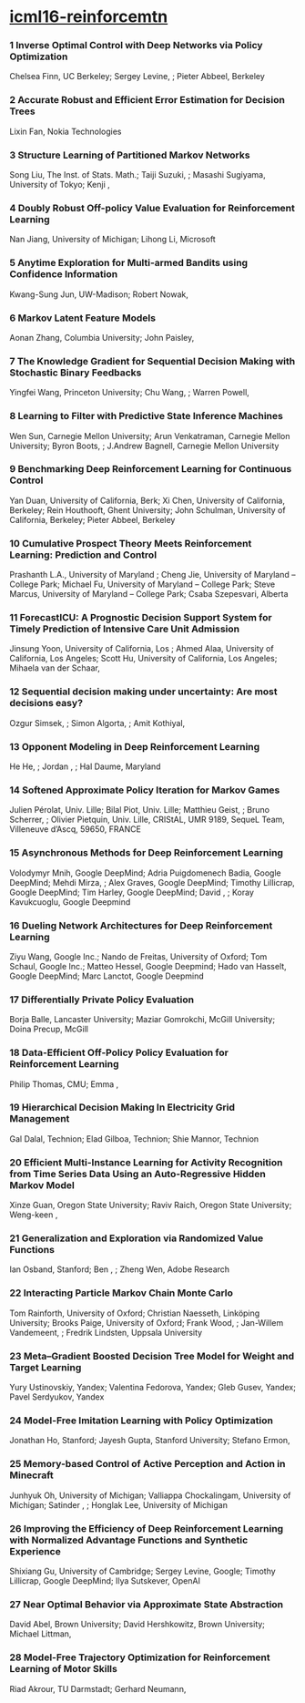# [icml16-reinforcemtn](http://icml.cc/2016/?page_id=1649 "ICML 2016 Accepted Papers")



### 1 Inverse Optimal Control with Deep Networks via Policy Optimization
Chelsea Finn, UC Berkeley; Sergey Levine, ; Pieter Abbeel, Berkeley



### 2 Accurate Robust and Efficient Error Estimation for Decision Trees
Lixin Fan, Nokia Technologies



### 3 Structure Learning of Partitioned Markov Networks
Song Liu, The Inst. of Stats. Math.; Taiji Suzuki, ; Masashi Sugiyama, University of Tokyo; Kenji ,



### 4 Doubly Robust Off-policy Value Evaluation for Reinforcement Learning
Nan Jiang, University of Michigan; Lihong Li, Microsoft



### 5 Anytime Exploration for Multi-armed Bandits using Confidence Information
Kwang-Sung Jun, UW-Madison; Robert Nowak,



### 6 Markov Latent Feature Models
Aonan Zhang, Columbia University; John Paisley,



### 7 The Knowledge Gradient for Sequential Decision Making with Stochastic Binary Feedbacks
Yingfei Wang, Princeton University; Chu Wang, ; Warren Powell,



### 8 Learning to Filter with Predictive State Inference Machines
Wen Sun, Carnegie Mellon University; Arun Venkatraman, Carnegie Mellon University; Byron Boots, ; J.Andrew Bagnell, Carnegie Mellon University



### 9 Benchmarking Deep Reinforcement Learning for Continuous Control
Yan Duan, University of California, Berk; Xi Chen, University of California, Berkeley; Rein Houthooft, Ghent University; John Schulman, University of California, Berkeley; Pieter Abbeel, Berkeley



### 10 Cumulative Prospect Theory Meets Reinforcement Learning: Prediction and Control
Prashanth L.A., University of Maryland ; Cheng Jie, University of Maryland – College Park; Michael Fu, University of Maryland – College Park; Steve Marcus, University of Maryland – College Park; Csaba Szepesvari, Alberta



### 11 ForecastICU: A Prognostic Decision Support System for Timely Prediction of Intensive Care Unit Admission
Jinsung Yoon, University of California, Los ; Ahmed Alaa, University of California, Los Angeles; Scott Hu, University of California, Los Angeles; Mihaela van der Schaar,



### 12 Sequential decision making under uncertainty: Are most decisions easy?
Ozgur Simsek, ; Simon Algorta, ; Amit Kothiyal,



### 13 Opponent Modeling in Deep Reinforcement Learning
He He, ; Jordan , ; Hal Daume, Maryland



### 14 Softened Approximate Policy Iteration for Markov Games
Julien Pérolat, Univ. Lille; Bilal Piot, Univ. Lille; Matthieu Geist, ; Bruno Scherrer, ; Olivier Pietquin, Univ. Lille, CRIStAL, UMR 9189, SequeL Team, Villeneuve d’Ascq, 59650, FRANCE



### 15 Asynchronous Methods for Deep Reinforcement Learning
Volodymyr Mnih, Google DeepMind; Adria Puigdomenech Badia, Google DeepMind; Mehdi Mirza, ; Alex Graves, Google DeepMind; Timothy Lillicrap, Google DeepMind; Tim Harley, Google DeepMind; David , ; Koray Kavukcuoglu, Google Deepmind



### 16 Dueling Network Architectures for Deep Reinforcement Learning
Ziyu Wang, Google Inc.; Nando de Freitas, University of Oxford; Tom Schaul, Google Inc.; Matteo Hessel, Google Deepmind; Hado van Hasselt, Google DeepMind; Marc Lanctot, Google Deepmind



### 17 Differentially Private Policy Evaluation
Borja Balle, Lancaster University; Maziar Gomrokchi, McGill University; Doina Precup, McGill



### 18 Data-Efficient Off-Policy Policy Evaluation for Reinforcement Learning
Philip Thomas, CMU; Emma ,



### 19 Hierarchical Decision Making In Electricity Grid Management
Gal Dalal, Technion; Elad Gilboa, Technion; Shie Mannor, Technion



### 20 Efficient Multi-Instance Learning for Activity Recognition from Time Series Data Using an Auto-Regressive Hidden Markov Model
Xinze Guan, Oregon State University; Raviv Raich, Oregon State University; Weng-keen ,



### 21 Generalization and Exploration via Randomized Value Functions
Ian Osband, Stanford; Ben , ; Zheng Wen, Adobe Research



### 22 Interacting Particle Markov Chain Monte Carlo
Tom Rainforth, University of Oxford; Christian Naesseth, Linköping University; Brooks Paige, University of Oxford; Frank Wood, ; Jan-Willem Vandemeent, ; Fredrik Lindsten, Uppsala University



### 23 Meta–Gradient Boosted Decision Tree Model for Weight and Target Learning
Yury Ustinovskiy, Yandex; Valentina Fedorova, Yandex; Gleb Gusev, Yandex; Pavel Serdyukov, Yandex



### 24 Model-Free Imitation Learning with Policy Optimization
Jonathan Ho, Stanford; Jayesh Gupta, Stanford University; Stefano Ermon,



### 25 Memory-based Control of Active Perception and Action in Minecraft
Junhyuk Oh, University of Michigan; Valliappa Chockalingam, University of Michigan; Satinder , ; Honglak Lee, University of Michigan



### 26 Improving the Efficiency of Deep Reinforcement Learning with Normalized Advantage Functions and Synthetic Experience
Shixiang Gu, University of Cambridge; Sergey Levine, Google; Timothy Lillicrap, Google DeepMind; Ilya Sutskever, OpenAI



### 27 Near Optimal Behavior via Approximate State Abstraction
David Abel, Brown University; David Hershkowitz, Brown University; Michael Littman,



### 28 Model-Free Trajectory Optimization for Reinforcement Learning of Motor Skills
Riad Akrour, TU Darmstadt; Gerhard Neumann,



